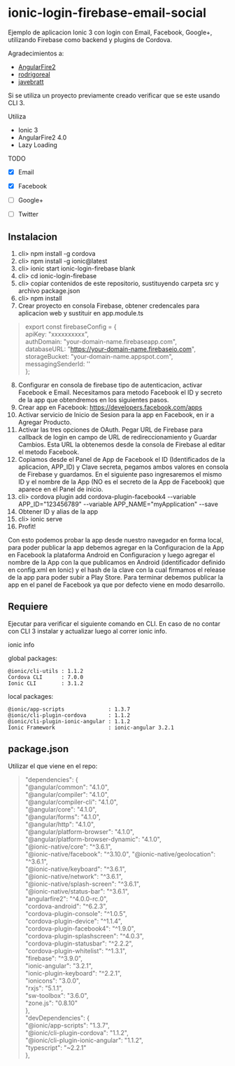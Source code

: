 # ionic-login-firebase-email-social
Ejemplo de aplicacion Ionic 3 con login con Email, Facebook, Google+, utilizando Firebase como backend y plugins de Cordova.

Agradecimientos a: 
* [AngularFire2](https://github.com/angular)
* [rodrigoreal](https://github.com/rodrigoreal/)
* [javebratt](https://github.com/javebratt/)

Si se utiliza un proyecto previamente creado verificar que se este usando CLI 3.

Utiliza
* Ionic 3
* AngularFire2 4.0
* Lazy Loading

TODO
- [x] Email
- [x] Facebook
- [ ] Google+ 
- [ ] Twitter


## Instalacion
1. cli> npm install -g cordova
2. cli> npm install -g ionic@latest
3. cli> ionic start ionic-login-firebase blank
4. cli> cd ionic-login-firebase
5. cli> copiar contenidos de este repositorio, sustituyendo carpeta src y archivo package.json
6. cli> npm install
7. Crear proyecto en consola Firebase, obtener credencales para aplicacion web y sustituir en app.module.ts

> export const firebaseConfig = {  
>  apiKey: "xxxxxxxxxx",  
>  authDomain: "your-domain-name.firebaseapp.com",  
>  databaseURL: "https://your-domain-name.firebaseio.com",  
>  storageBucket: "your-domain-name.appspot.com",  
>  messagingSenderId: '<your-messaging-sender-id>'  
> };  
8. Configurar en consola de firebase tipo de autenticacion, activar Facebook e Email. Necesitamos para metodo Facebook el ID y secreto de la app que obtendremos en los siguientes pasos.
9. Crear app en Facebook: https://developers.facebook.com/apps
10. Activar servicio de Inicio de Sesion para la app en Facebook, en ir a Agregar Producto.
11. Activar las tres opciones de OAuth. Pegar URL de Firebase para callback de login en campo de URL de redireccionamiento y Guardar Cambios. Esta URL la obtenemos desde la consola de Firebase al editar el metodo Facebook.
12. Copiamos desde el Panel de App de Facebook el ID (Identificados de la aplicacion, APP_ID) y Clave secreta, pegamos ambos valores en consola de Firebase y guardamos. En el siguiente paso ingresaremos el mismo ID y el nombre de la App (NO es el secreto de la App de Facebook) que aparece en el Panel de inicio.
13. cli> cordova plugin add cordova-plugin-facebook4 --variable APP_ID="123456789" --variable APP_NAME="myApplication" --save
14. Obtener ID y alias de la app
15. cli> ionic serve
16. Profit!

Con esto podemos probar la app desde nuestro navegador en forma local, para poder publicar la app debemos agregar en la Configuracion de la App en Facebook la plataforma Android en Configuracion y luego agregar el nombre de la App con la que publicamos en Android (identificador definido en config.xml en Ionic) y el hash de la clave con la cual firmamos el release de la app para poder subir a Play Store. Para terminar debemos publicar la app en el panel de Facebook ya que por defecto viene en modo desarrollo.

## Requiere

Ejecutar para verificar el siguiente comando en CLI. En caso de no contar con CLI 3 instalar y actualizar luego al correr ionic info.

ionic info

global packages:

    @ionic/cli-utils : 1.1.2
    Cordova CLI      : 7.0.0
    Ionic CLI        : 3.1.2

local packages:

    @ionic/app-scripts              : 1.3.7
    @ionic/cli-plugin-cordova       : 1.1.2
    @ionic/cli-plugin-ionic-angular : 1.1.2
    Ionic Framework                 : ionic-angular 3.2.1
    
## package.json

Utilizar el que viene en el repo:

>  "dependencies": {  
>    "@angular/common": "4.1.0",  
>    "@angular/compiler": "4.1.0",  
>    "@angular/compiler-cli": "4.1.0",  
>    "@angular/core": "4.1.0",  
>    "@angular/forms": "4.1.0",  
>    "@angular/http": "4.1.0",  
>    "@angular/platform-browser": "4.1.0",  
>    "@angular/platform-browser-dynamic": "4.1.0",  
>    "@ionic-native/core": "^3.6.1",  
>    "@ionic-native/facebook": "^3.10.0", 
>    "@ionic-native/geolocation": "^3.6.1",  
>    "@ionic-native/keyboard": "^3.6.1",  
>    "@ionic-native/network": "^3.6.1",  
>    "@ionic-native/splash-screen": "^3.6.1",  
>    "@ionic-native/status-bar": "^3.6.1",  
>    "angularfire2": "^4.0.0-rc.0",  
>    "cordova-android": "^6.2.3",  
>    "cordova-plugin-console": "^1.0.5",  
>    "cordova-plugin-device": "^1.1.4",  
>    "cordova-plugin-facebook4": "^1.9.0",  
>    "cordova-plugin-splashscreen": "^4.0.3",  
>    "cordova-plugin-statusbar": "^2.2.2",  
>    "cordova-plugin-whitelist": "^1.3.1",  
>    "firebase": "^3.9.0",  
>    "ionic-angular": "3.2.1",  
>    "ionic-plugin-keyboard": "^2.2.1",  
>    "ionicons": "3.0.0",  
>    "rxjs": "5.1.1",  
>    "sw-toolbox": "3.6.0",  
>    "zone.js": "0.8.10"  
>  },  
>  "devDependencies": {  
>   "@ionic/app-scripts": "1.3.7",  
>   "@ionic/cli-plugin-cordova": "1.1.2",  
>    "@ionic/cli-plugin-ionic-angular": "1.1.2",  
>    "typescript": "~2.2.1"  
>  },  
